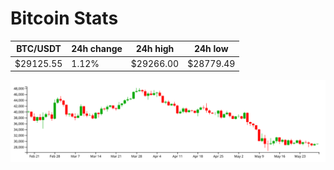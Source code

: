 # Bitcoin Stats

BTC/USDT|24h change|24h high|24h low|
|---|---|---|---|
|$29125.55|1.12%|$29266.00|$28779.49|

<img src="./chart.svg">
